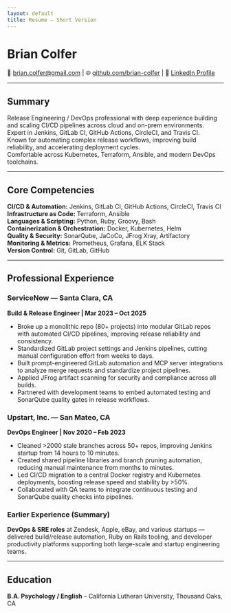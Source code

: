 ```yaml
---
layout: default
title: Resume – Short Version
---
```


# Brian Colfer
📧 [brian.colfer@gmail.com](mailto:brian.colfer@gmail.com) | 🌐 [github.com/brian-colfer](https://github.com/brian-colfer) | 🔗 [LinkedIn Profile](https://www.linkedin.com/in/your-profile)

---

## Summary
Release Engineering / DevOps professional with deep experience building and scaling CI/CD pipelines across cloud and on-prem environments.  
Expert in Jenkins, GitLab CI, GitHub Actions, CircleCI, and Travis CI.  
Known for automating complex release workflows, improving build reliability, and accelerating deployment cycles.  
Comfortable across Kubernetes, Terraform, Ansible, and modern DevOps toolchains.

---

## Core Competencies
**CI/CD & Automation:** Jenkins, GitLab CI, GitHub Actions, CircleCI, Travis CI  
**Infrastructure as Code:** Terraform, Ansible  
**Languages & Scripting:** Python, Ruby, Groovy, Bash  
**Containerization & Orchestration:** Docker, Kubernetes, Helm  
**Quality & Security:** SonarQube, JaCoCo, JFrog Xray, Artifactory  
**Monitoring & Metrics:** Prometheus, Grafana, ELK Stack  
**Version Control:** Git, GitLab, GitHub

---

## Professional Experience

### ServiceNow — Santa Clara, CA  
**Build & Release Engineer | Mar 2023 – Oct 2025**

- Broke up a monolithic repo (80+ projects) into modular GitLab repos with automated CI/CD pipelines, improving release reliability and consistency.  
- Standardized GitLab project settings and Jenkins pipelines, cutting manual configuration effort from weeks to days.  
- Built prompt-engineered GitLab automation and MCP server integrations to analyze merge requests and standardize project pipelines.  
- Applied JFrog artifact scanning for security and compliance across all builds.  
- Partnered with development teams to embed automated testing and SonarQube quality gates in release workflows.

### Upstart, Inc. — San Mateo, CA  
**DevOps Engineer | Nov 2020 – Feb 2023**

- Cleaned >2000 stale branches across 50+ repos, improving Jenkins startup from 14 hours to 10 minutes.  
- Created shared pipeline libraries and branch pruning automation, reducing manual maintenance from months to minutes.  
- Led CI/CD migration to a central Docker registry and Kubernetes deployments, boosting release speed and stability by >50%.  
- Collaborated with QA teams to integrate continuous testing and SonarQube quality checks into pipelines.

### Earlier Experience (Summary)
**DevOps & SRE roles** at Zendesk, Apple, eBay, and various startups — delivered build/release automation, Ruby on Rails tooling, and developer productivity platforms supporting both large-scale and startup engineering teams.

---

## Education
**B.A. Psychology / English** – California Lutheran University, Thousand Oaks, CA

